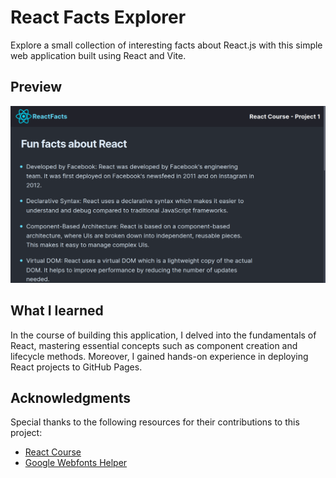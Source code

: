# React Facts Explorer

Explore a small collection of interesting facts about React.js with this simple
web application built using React and Vite.

## Preview

![Screenshot1](src/assets/showcase.png)

## What I learned

In the course of building this application, I delved into the fundamentals of
React, mastering essential concepts such as component creation and lifecycle
methods. Moreover, I gained hands-on experience in deploying React projects to
GitHub Pages.

## Acknowledgments

Special thanks to the following resources for their contributions to this
project:

- [React Course](https://youtube.com/watch?v=bMknfKXIFA8)
- [Google Webfonts Helper](https://gwfh.mranftl.com/fonts)
